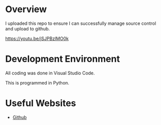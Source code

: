 # Overview

I uploaded this repo to ensure I can successfully manage source control and upload to github.

<!-- It outputs "Hello world" to the console. -->


https://youtu.be/jSJPBzlMO0k

# Development Environment

All coding was done in Visual Studio Code.

This is programmed in Python.

# Useful Websites

* [Github](https://github.com/)
